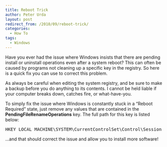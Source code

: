 ```yaml
---
title: Reboot Trick
author: Peter Urda
layout: post
redirect_from: /2010/09/reboot-trick/
categories:
  - How To
tags:
  - Windows
---
```

Have you ever had the issue where Windows insists that there are pending install or uninstall operations even after a system reboot? This can often be caused by programs not cleaning up a specific key in the registry. So here is a quick fix you can use to correct this problem.

As always be careful when editing the system registry, and be sure to make a backup before you do anything to its contents. I cannot be held liable if your computer breaks down, catches fire, or what-have-you.

To simply fix the issue where Windows is constantly stuck in a &#8220;Reboot Required&#8221; state, just remove any values that are contained in the **PendingFileRenameOperations** key. The full path for this key is listed below:

<pre class="brush: powershell; title: ; notranslate" title="">HKEY_LOCAL_MACHINE\SYSTEM\CurrentControlSet\Control\Session Manager\PendingFileRenameOperations
</pre>

&#8230;and that should correct the issue and allow you to install more software!